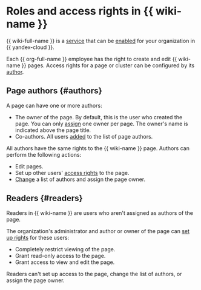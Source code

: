 # Roles and access rights in {{ wiki-name }}


{{ wiki-full-name }} is a [service](../organization/concepts/manage-services.md) that can be [enabled](./enable-wiki.md) for your organization in {{ yandex-cloud }}.


Each {{ org-full-name }} employee has the right to create and edit {{ wiki-name }} pages. Access rights for a page or cluster can be configured by its [author](./page-management/access-setup.md).


## Page authors {#authors}

A page can have one or more authors:
* The owner of the page. By default, this is the user who created the page. You can only [assign](./page-management/edit-owner.md#edit-owner) one owner per page. The owner's name is indicated above the page title.
* Co-authors. All users [added](./page-management/edit-owner.md#add) to the list of page authors.

All authors have the same rights to the {{ wiki-name }} page. Authors can perform the following actions:
* Edit pages.
* Set up other users' [access rights](./page-management/access-setup.md) to the page.
* [Change](./page-management/edit-owner.md) a list of authors and assign the page owner.

## Readers {#readers}

Readers in {{ wiki-name }} are users who aren't assigned as authors of the page.

The organization's administrator and author or owner of the page can [set up rights](./page-management/access-setup.md) for these users:
* Completely restrict viewing of the page.
* Grant read-only access to the page.
* Grant access to view and edit the page.

Readers can't set up access to the page, change the list of authors, or assign the page owner.
